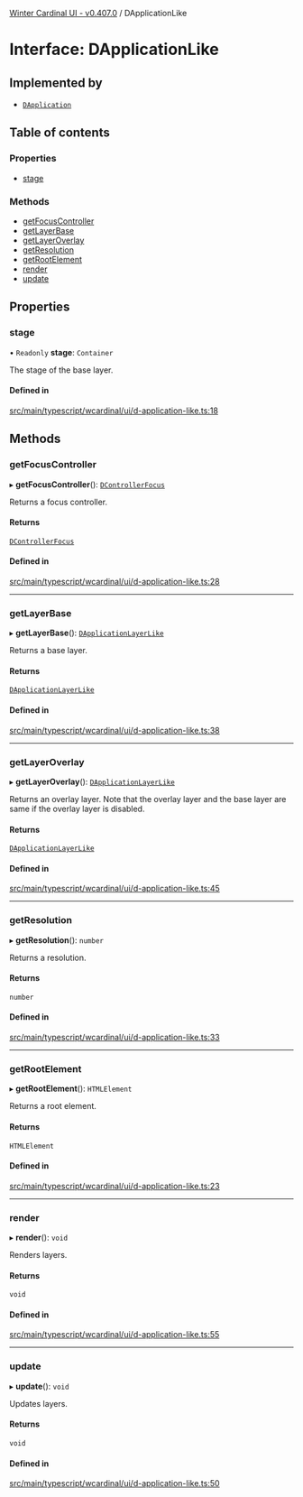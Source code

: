 [Winter Cardinal UI - v0.407.0](../index.md) / DApplicationLike

# Interface: DApplicationLike

## Implemented by

- [`DApplication`](../classes/DApplication.md)

## Table of contents

### Properties

- [stage](DApplicationLike.md#stage)

### Methods

- [getFocusController](DApplicationLike.md#getfocuscontroller)
- [getLayerBase](DApplicationLike.md#getlayerbase)
- [getLayerOverlay](DApplicationLike.md#getlayeroverlay)
- [getResolution](DApplicationLike.md#getresolution)
- [getRootElement](DApplicationLike.md#getrootelement)
- [render](DApplicationLike.md#render)
- [update](DApplicationLike.md#update)

## Properties

### stage

• `Readonly` **stage**: `Container`

The stage of the base layer.

#### Defined in

[src/main/typescript/wcardinal/ui/d-application-like.ts:18](https://github.com/winter-cardinal/winter-cardinal-ui/blob/v0.407.0/src/main/typescript/wcardinal/ui/d-application-like.ts#L18)

## Methods

### getFocusController

▸ **getFocusController**(): [`DControllerFocus`](DControllerFocus.md)

Returns a focus controller.

#### Returns

[`DControllerFocus`](DControllerFocus.md)

#### Defined in

[src/main/typescript/wcardinal/ui/d-application-like.ts:28](https://github.com/winter-cardinal/winter-cardinal-ui/blob/v0.407.0/src/main/typescript/wcardinal/ui/d-application-like.ts#L28)

___

### getLayerBase

▸ **getLayerBase**(): [`DApplicationLayerLike`](DApplicationLayerLike.md)

Returns a base layer.

#### Returns

[`DApplicationLayerLike`](DApplicationLayerLike.md)

#### Defined in

[src/main/typescript/wcardinal/ui/d-application-like.ts:38](https://github.com/winter-cardinal/winter-cardinal-ui/blob/v0.407.0/src/main/typescript/wcardinal/ui/d-application-like.ts#L38)

___

### getLayerOverlay

▸ **getLayerOverlay**(): [`DApplicationLayerLike`](DApplicationLayerLike.md)

Returns an overlay layer.
Note that the overlay layer and the base layer are same
if the overlay layer is disabled.

#### Returns

[`DApplicationLayerLike`](DApplicationLayerLike.md)

#### Defined in

[src/main/typescript/wcardinal/ui/d-application-like.ts:45](https://github.com/winter-cardinal/winter-cardinal-ui/blob/v0.407.0/src/main/typescript/wcardinal/ui/d-application-like.ts#L45)

___

### getResolution

▸ **getResolution**(): `number`

Returns a resolution.

#### Returns

`number`

#### Defined in

[src/main/typescript/wcardinal/ui/d-application-like.ts:33](https://github.com/winter-cardinal/winter-cardinal-ui/blob/v0.407.0/src/main/typescript/wcardinal/ui/d-application-like.ts#L33)

___

### getRootElement

▸ **getRootElement**(): `HTMLElement`

Returns a root element.

#### Returns

`HTMLElement`

#### Defined in

[src/main/typescript/wcardinal/ui/d-application-like.ts:23](https://github.com/winter-cardinal/winter-cardinal-ui/blob/v0.407.0/src/main/typescript/wcardinal/ui/d-application-like.ts#L23)

___

### render

▸ **render**(): `void`

Renders layers.

#### Returns

`void`

#### Defined in

[src/main/typescript/wcardinal/ui/d-application-like.ts:55](https://github.com/winter-cardinal/winter-cardinal-ui/blob/v0.407.0/src/main/typescript/wcardinal/ui/d-application-like.ts#L55)

___

### update

▸ **update**(): `void`

Updates layers.

#### Returns

`void`

#### Defined in

[src/main/typescript/wcardinal/ui/d-application-like.ts:50](https://github.com/winter-cardinal/winter-cardinal-ui/blob/v0.407.0/src/main/typescript/wcardinal/ui/d-application-like.ts#L50)
